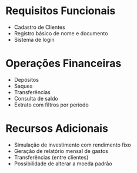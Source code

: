 # Requisitos Funcionais #

- Cadastro de Clientes
- Registro básico de nome e documento
- Sistema de login

# Operações Financeiras
- Depósitos
- Saques
- Transferências
- Consulta de saldo
- Extrato com filtros por período

# Recursos Adicionais
- Simulação de investimento com rendimento fixo
- Geração de relatório mensal de gastos
- Transferências (entre clientes)
- Possibilidade de alterar a moeda padrão
